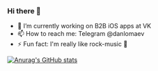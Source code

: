 ### Hi there 👋

- 🔭 I’m currently working on B2B iOS apps at VK
- 📫 How to reach me: Telegram @danlomaev
- ⚡ Fun fact: I'm really like rock-music 🎸


[![Anurag's GitHub stats](https://github-readme-stats.vercel.app/api?username=WeDontNeedTo&show_icons=true&theme=dracula)](https://github.com/anuraghazra/github-readme-stats)


<!--
**WeDontNeedTo/WeDontNeedTo** is a ✨ _special_ ✨ repository because its `README.md` (this file) appears on your GitHub profile.

Here are some ideas to get you started:
-->
